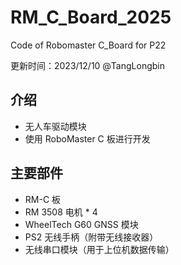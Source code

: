 # RM_C_Board_2025

Code of Robomaster C_Board for P22

更新时间：2023/12/10 @TangLongbin

## 介绍

- 无人车驱动模块
- 使用 RoboMaster C 板进行开发

## 主要部件

- RM-C 板
- RM 3508 电机 * 4
- WheelTech G60 GNSS 模块
- PS2 无线手柄（附带无线接收器）
- 无线串口模块（用于上位机数据传输）
